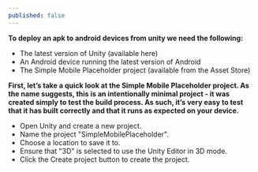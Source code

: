 ```yaml
---
published: false
---
```

**To deploy an apk to android devices from unity we need the following:**

- The latest version of Unity (available here)
- An Android device running the latest version of Android
- The Simple Mobile Placeholder project (available from the Asset Store)


**First, let’s take a quick look at the Simple Mobile Placeholder project. As the name suggests, this is an intentionally minimal project - it was created simply to test the build process. As such, it’s very easy to test that it has built correctly and that it runs as expected on your device.**

- Open Unity and create a new project.
- Name the project "SimpleMobilePlaceholder".
- Choose a location to save it to.
- Ensure that "3D" is selected to use the Unity Editor in 3D mode.
- Click the Create project button to create the project.


